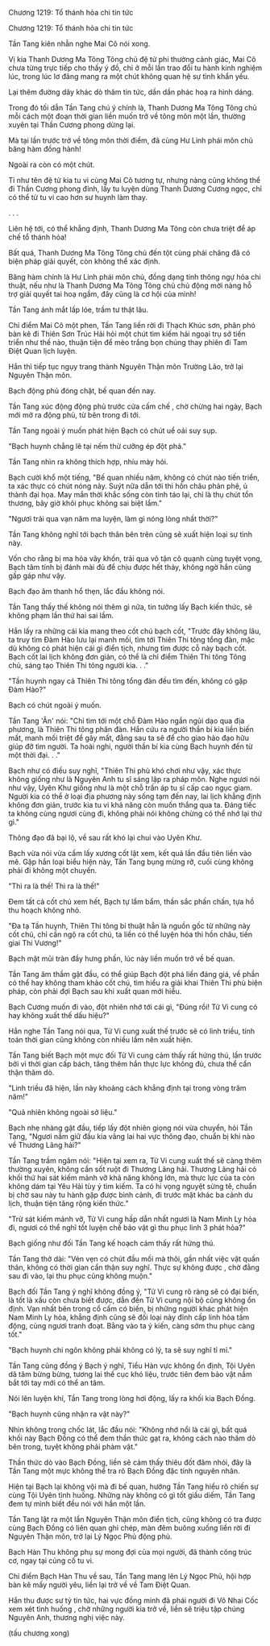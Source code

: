 




Chương 1219: Tổ thánh hỏa chi tin tức


Chương 1219: Tổ thánh hỏa chi tin tức

Tần Tang kiên nhẫn nghe Mai Cô nói xong.

Vị kia Thanh Dương Ma Tông Tông chủ đệ tử phi thường cảnh giác, Mai Cô chưa từng trực tiếp cho thấy ý đồ, chỉ ở mỗi lần trao đổi tu hành kinh nghiệm lúc, trong lúc lơ đãng mang ra một chút không quan hệ sự tình khẩn yếu.

Lại thêm đường dây khác dò thăm tin tức, dần dần phác hoạ ra hình dáng.

Trong đó tối dẫn Tần Tang chú ý chính là, Thanh Dương Ma Tông Tông chủ mỗi cách một đoạn thời gian liền muốn trở về tông môn một lần, thường xuyên tại Thần Cương phong dừng lại.

Mà tại lần trước trở về tông môn thời điểm, đã cùng Hư Linh phái môn chủ băng hàm đồng hành!

Ngoài ra còn có một chút.

Tỉ như tên đệ tử kia tu vi cùng Mai Cô tương tự, nhưng nàng cũng không thể đi Thần Cương phong đỉnh, lấy tu luyện dùng Thanh Dương Cương ngọc, chỉ có thể từ tu vi cao hơn sư huynh làm thay.

. . .

Liên hệ tới, có thể khẳng định, Thanh Dương Ma Tông còn chưa triệt để áp chế tổ thánh hỏa!

Bất quá, Thanh Dương Ma Tông Tông chủ đến tột cùng phải chăng đã có biện pháp giải quyết, còn không thể xác định.

Băng hàm chính là Hư Linh phái môn chủ, đồng dạng tinh thông ngự hỏa chi thuật, nếu như là Thanh Dương Ma Tông Tông chủ chủ động mời nàng hỗ trợ giải quyết tai hoạ ngầm, đây cũng là cơ hội của mình!

Tần Tang ánh mắt lấp lóe, trầm tư thật lâu.

Chỉ điểm Mai Cô một phen, Tần Tang liền rời đi Thạch Khúc sơn, phân phó bàn kê đi Thiên Sơn Trúc Hải hỏi một chút tìm kiếm hải ngoại trụ sở tiến triển như thế nào, thuận tiện để mèo trắng bọn chúng thay phiên đi Tam Điệt Quan lịch luyện.

Hắn thì tiếp tục ngụy trang thành Nguyên Thận môn Trường Lão, trở lại Nguyên Thận môn.

Bạch động phủ đóng chặt, bế quan đến nay.

Tần Tang xúc động động phủ trước cửa cấm chế , chờ chừng hai ngày, Bạch mới mở ra động phủ, từ bên trong đi tới.

Tần Tang ngoài ý muốn phát hiện Bạch có chút uể oải suy sụp.

"Bạch huynh chẳng lẽ tại nếm thử cưỡng ép đột phá."

Tần Tang nhìn ra không thích hợp, nhíu mày hỏi.

Bạch cười khổ một tiếng, "Bế quan nhiều năm, không có chút nào tiến triển, ta xác thực có chút nóng nảy. Suýt nữa dẫn tới thi hồn châu phản phệ, ủ thành đại họa. May mắn thời khắc sống còn tỉnh táo lại, chỉ là thụ chút tổn thương, bây giờ khôi phục không sai biệt lắm."

"Ngươi trải qua vạn năm ma luyện, làm gì nóng lòng nhất thời?"

Tần Tang không nghĩ tới bạch thân bên trên cũng sẽ xuất hiện loại sự tình này.

Vốn cho rằng bị ma hỏa vây khốn, trải qua vô tận cô quạnh cùng tuyệt vọng, Bạch tâm tính bị đánh mài đủ để chịu được hết thảy, không ngờ hắn cũng gấp gáp như vậy.

Bạch đạo âm thanh hổ thẹn, lắc đầu không nói.

Tần Tang thấy thế không nói thêm gì nữa, tin tưởng lấy Bạch kiến thức, sẽ không phạm lần thứ hai sai lầm.

Hắn lấy ra những cái kia mang theo cốt chú bạch cốt, "Trước đây không lâu, ta truy tìm Đàm Hào lưu lại manh mối, tìm tới Thiên Thi tông tổng đàn, mặc dù không có phát hiện cái gì điển tịch, nhưng tìm được cỗ này bạch cốt. Bạch cốt lai lịch không đơn giản, có thể là chỉ điểm Thiên Thi tông Tông chủ, sáng tạo Thiên Thi tông người kia. . ."

"Tần huynh ngay cả Thiên Thi tông tổng đàn đều tìm đến, không có gặp Đàm Hào?"

Bạch có chút ngoài ý muốn.

Tần Tang 'Ân' nói: "Chỉ tìm tới một chỗ Đàm Hào ngắn ngủi dạo qua địa phương, là Thiên Thi tông phân đàn. Hắn cứu ra người thần bí kia liền biến mất, manh mối triệt để gãy mất, đằng sau ta sẽ để cho giao hảo đạo hữu giúp đỡ tìm người. Ta hoài nghi, người thần bí kia cùng Bạch huynh đến từ một thời đại. . ."

Bạch như có điều suy nghĩ, "Thiên Thi phù khó chơi như vậy, xác thực không giống như là Nguyên Anh tu sĩ sáng lập ra pháp môn. Nghe ngươi nói như vậy, Uyên Khư giống như là một chỗ trấn áp tu sĩ cấp cao ngục giam. Người kia có thể ở loại địa phương này sống tạm đến nay, lai lịch khẳng định không đơn giản, trước kia tu vi khả năng còn muốn thắng qua ta. Đáng tiếc ta không cùng ngươi cùng đi, không phải nói không chừng có thể nhớ lại thứ gì."

Thông đạo đã bại lộ, về sau rất khó lại chui vào Uyên Khư.

Bạch vừa nói vừa cầm lấy xương cốt lật xem, kết quả lần đầu tiên liền vào mê. Gặp hắn loại biểu hiện này, Tần Tang bụng mừng rỡ, cuối cùng không phải đi không một chuyến.

"Thì ra là thế! Thì ra là thế!"

Đem tất cả cốt chú xem hết, Bạch tự lẩm bẩm, thần sắc phấn chấn, tựa hồ thu hoạch không nhỏ.

"Đa tạ Tần huynh, Thiên Thi tông bí thuật hẳn là nguồn gốc từ những này cốt chú, chỉ cần ngộ ra cốt chú, ta liền có thể luyện hóa thi hồn châu, tiến giai Thi Vương!"

Bạch mặt mũi tràn đầy hưng phấn, lúc này liền muốn trở về bế quan.

Tần Tang âm thầm gật đầu, có thể giúp Bạch đột phá liền đáng giá, về phần có thể hay không tham khảo cốt chú, tìm hiểu ra giải khai Thiên Thi phù biện pháp, còn phải đợi Bạch sau khi xuất quan mới hiểu.

Bạch Cương muốn đi vào, đột nhiên nhớ tới cái gì, "Đúng rồi! Tử Vi cung có hay không xuất thế dấu hiệu?"

Hắn nghe Tần Tang nói qua, Tử Vi cung xuất thế trước sẽ có linh triều, tính toán thời gian cũng không còn nhiều lắm nên xuất hiện.

Tần Tang biết Bạch một mực đối Tử Vi cung cảm thấy rất hứng thú, lần trước bởi vì thời gian cấp bách, tăng thêm hắn thực lực không đủ, chưa thể cẩn thận thăm dò.

"Linh triều đã hiện, lần này khoảng cách khẳng định tại trong vòng trăm năm!"

"Quả nhiên không ngoài sở liệu."

Bạch nhẹ nhàng gật đầu, tiếp lấy đột nhiên giọng nói vừa chuyển, hỏi Tần Tang, "Ngươi nắm giữ đầu kia vãng lai hai vực thông đạo, chuẩn bị khi nào về Thương Lãng hải?"

Tần Tang trầm ngâm nói: "Hiện tại xem ra, Tử Vi cung xuất thế sẽ càng thêm thường xuyên, không cần sốt ruột đi Thương Lãng hải. Thương Lãng hải có khối thứ hai sát kiếm mảnh vỡ khả năng không lớn, mà thực lực của ta còn không dám tại Yêu Hải tùy ý tìm kiếm. Ta có hi vọng nguyệt sừng tê, chuẩn bị chờ sau này tu hành gặp được bình cảnh, đi trước mặt khác ba cảnh du lịch, thuận tiện tăng rộng kiến thức."

"Trừ sát kiếm mảnh vỡ, Tử Vi cung hấp dẫn nhất ngươi là Nam Minh Ly hỏa đi, ngươi có thể nghĩ tốt luyện chế bảo vật gì thu phục linh 3 phát hỏa?"

Bạch giống như đối Tần Tang kế hoạch cảm thấy rất hứng thú.

Tần Tang thở dài: "Vẻn vẹn có chút đầu mối mà thôi, gần nhất việc vặt quấn thân, không có thời gian cẩn thận suy nghĩ. Thực sự không được , chờ đằng sau đi vào, lại thu phục cũng không muộn."

Bạch đối Tần Tang ý nghĩ không đồng ý, "Tử Vi cung rõ ràng sẽ có đại biến, là tốt là xấu còn chưa biết được, dẫn đến Tử Vi cung nội bộ cũng không ổn định. Vạn nhất bên trong cổ cấm có biến, bị những người khác phát hiện Nam Minh Ly hỏa, khẳng định cũng sẽ đối loại này đỉnh cấp linh hỏa tâm động, cùng ngươi tranh đoạt. Bằng vào ta ý kiến, càng sớm thu phục càng tốt."

"Bạch huynh chi ngôn không phải không có lý, ta sẽ suy nghĩ tỉ mỉ."

Tần Tang cũng đồng ý Bạch ý nghĩ, Tiểu Hàn vực không ổn định, Tội Uyên dã tâm bừng bừng, tương lai thế cục khó liệu, trước tiên đem bảo vật nắm bắt tới tay mới có thể an tâm.

Nói lên luyện khí, Tần Tang trong lòng hơi động, lấy ra khối kia Bạch Đồng.

"Bạch huynh cũng nhận ra vật này?"

Nhìn không trong chốc lát, lắc đầu nói: "Không nhớ nổi là cái gì, bất quá khối này Bạch Đồng có thể đem thần thức gạt ra, không cách nào thăm dò bên trong, tuyệt không phải phàm vật."

Thần thức dò vào Bạch Đồng, liền sẽ cảm thấy thiêu đốt đâm nhói, đây là Tần Tang một mực không thể tra rõ Bạch Đồng đặc tính nguyên nhân.

Hiện tại Bạch lại không vội mà đi bế quan, hướng Tần Tang hiểu rõ chiến sự cùng Tội Uyên tình huống. Những này không có gì tốt giấu diếm, Tần Tang đem tự mình biết đều nói với hắn một lần.

Tần Tang lật ra một lần Nguyên Thận môn điển tịch, cũng không có tra được cùng Bạch Đồng có liên quan ghi chép, màn đêm buông xuống liền rời đi Nguyên Thận môn, trở lại Lý Ngọc Phủ động phủ.

Bạch Hàn Thu không phụ sự mong đợi của mọi người, đã thành công trúc cơ, ngay tại củng cố tu vi.

Chỉ điểm Bạch Hàn Thu về sau, Tần Tang mang lên Lý Ngọc Phủ, hội hợp bàn kê mấy người yêu, liền lại trở về về Tam Điệt Quan.

Hắn thu được sư tỷ tin tức, hai vực đồng minh đã phái người đi Vô Nhai Cốc xem xét tình huống , chờ những người kia trở về, liền sẽ triệu tập chúng Nguyên Anh, thương nghị việc này.

(tấu chương xong)





